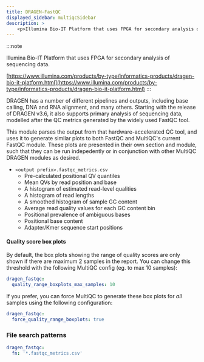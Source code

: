 ```yaml
---
title: DRAGEN-FastQC
displayed_sidebar: multiqcSidebar
description: >
    <p>Illumina Bio-IT Platform that uses FPGA for secondary analysis of sequencing data.</p>
---
```


<!--
~~~~~ DO NOT EDIT ~~~~~
This file is autogenerated from the MultiQC module python docstring.
Do not edit the markdown, it will be overwritten.

File path for the source of this content: multiqc/modules/dragen_fastqc/dragen_fastqc.py
~~~~~~~~~~~~~~~~~~~~~~~
-->

:::note
<p>Illumina Bio-IT Platform that uses FPGA for secondary analysis of sequencing data.</p>

[https://www.illumina.com/products/by-type/informatics-products/dragen-bio-it-platform.html](https://www.illumina.com/products/by-type/informatics-products/dragen-bio-it-platform.html)
:::

DRAGEN has a number of different pipelines and outputs, including base calling, DNA and RNA alignment, and
many others. Starting with the release of DRAGEN v3.6, it also supports primary analysis of sequencing
data, modelled after the QC metrics generated by the widely used FastQC tool.

This module parses the output from that hardware-accelerated QC tool, and uses it to generate similar
plots to both FastQC and MultiQC's current FastQC module. These plots are presented in their own
section and module, such that they can be run indepedently or in conjunction with other MultiQC
DRAGEN modules as desired.

- `<output prefix>.fastqc_metrics.csv`
  - Pre-calculated positional QV quantiles
  - Mean QVs by read position and base
  - A histogram of estimated read-level qualities
  - A histogram of read lengths
  - A smoothed histogram of sample GC content
  - Average read quality values for each GC content bin
  - Positional prevalence of ambiguous bases
  - Positional base content
  - Adapter/Kmer sequence start positions

#### Quality score box plots

By default, the box plots showing the range of quality scores are only shown if there are maximum 2 samples in the report. You can change this threshold with the following MultiQC config (eg. to max 10 samples):

```yaml
dragen_fastqc:
  quality_range_boxplots_max_samples: 10
```

If you prefer, you can force MultiQC to generate these box plots for _all_ samples using the following configuration:

```yaml
dragen_fastqc:
  force_quality_range_boxplots: true
```

### File search patterns

```yaml
dragen_fastqc:
  fn: '*.fastqc_metrics.csv'
```
    